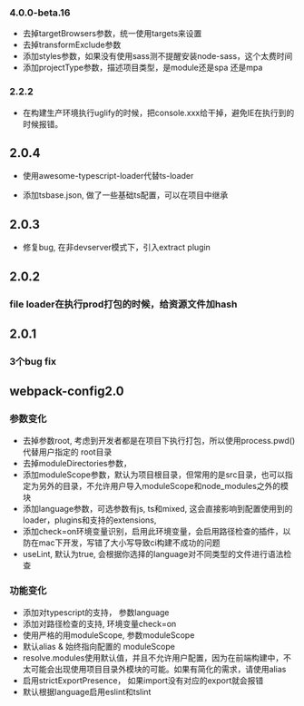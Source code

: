 ### 4.0.0-beta.16
* 去掉targetBrowsers参数，统一使用targets来设置
* 去掉transformExclude参数
* 添加styles参数，如果没有使用sass测不提醒安装node-sass，这个太费时间
* 添加projectType参数，描述项目类型，是module还是spa 还是mpa

### 2.2.2

* 在构建生产环境执行uglify的时候，把console.xxx给干掉，避免IE在执行到的时候报错。

## 2.0.4

* 使用awesome-typescript-loader代替ts-loader

* 添加tsbase.json, 做了一些基础ts配置，可以在项目中继承



## 2.0.3

* 修复bug, 在非devserver模式下，引入extract plugin

## 2.0.2

### file loader在执行prod打包的时候，给资源文件加hash

## 2.0.1

### 3个bug fix

## webpack-config2.0 

### 参数变化

* 去掉参数root, 考虑到开发者都是在项目下执行打包，所以使用process.pwd()代替用户指定的 root目录
* 去掉moduleDirectories参数，
* 添加moduleScope参数，默认为项目根目录，但常用的是src目录，也可以指定为另外的目录，不允许用户导入moduleScope和node_modules之外的模块
* 添加language参数，可选参数有js, ts和mixed, 这会直接影响到配置使用到的loader，plugins和支持的extensions, 
* 添加check=on环境变量识别，启用此环境变量，会启用路径检查的插件，以防在mac下开发，写错了大小写导致ci构建不成功的问题
* useLint, 默认为true, 会根据你选择的language对不同类型的文件进行语法检查

### 功能变化 
* 添加对typescript的支持， 参数language
* 添加对路径检查的支持, 环境变量check=on
* 使用严格的用moduleScope, 参数moduleScope
* 默认alias & 始终指向配置的 moduleScope
* resolve.modules使用默认值，并且不允许用户配置，因为在前端构建中，不太可能会出现使用项目目录外模块的可能。如果有简化的需求，请使用alias
* 启用strictExportPresence， 如果import没有对应的export就会报错
* 默认根据language启用eslint和tslint